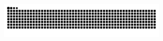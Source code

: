 
<img alt="snake eating my contributions" src="https://raw.githubusercontent.com/SantiOch/SantiOch/output/github-contribution-grid-snake.svg" />
